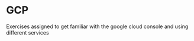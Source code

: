 # GCP
Exercises assigned to get familiar with the google cloud console and using different services
